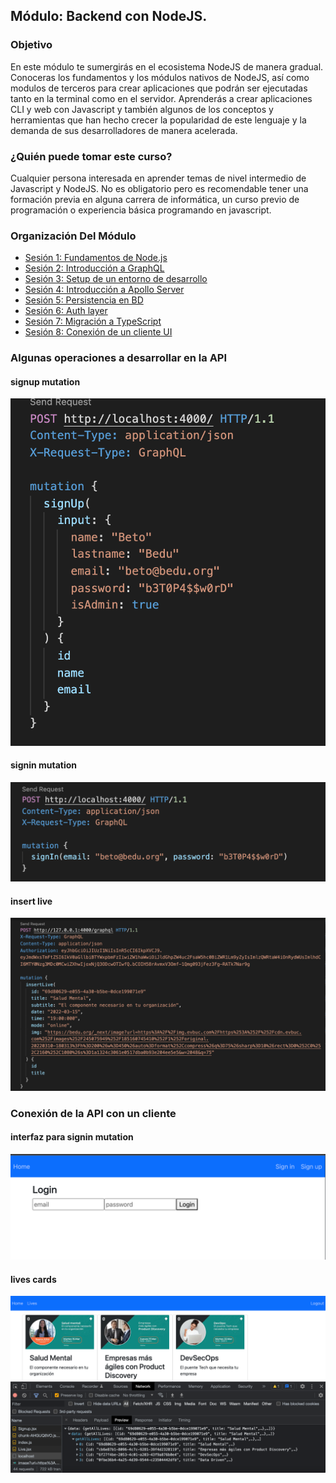 ## Módulo: Backend con NodeJS.

### Objetivo
En este módulo te sumergirás en el ecosistema NodeJS de manera gradual. 
Conoceras los fundamentos y los módulos nativos de  NodeJS, así como modulos de terceros para crear aplicaciones que podrán ser ejecutadas tanto en la terminal como en el servidor.
Aprenderás a crear aplicaciones CLI y web con Javascript y también algunos de los conceptos y herramientas que han hecho crecer la popularidad de este lenguaje y la demanda de sus desarrolladores de manera acelerada.

### ¿Quién puede tomar este curso?

Cualquier persona interesada en aprender temas de nivel intermedio de Javascript y NodeJS.
No es obligatorio pero es recomendable tener una formación previa en alguna carrera de informática, un curso previo de programación o experiencia básica programando en javascript.

### Organización Del Módulo

- [Sesión 1: Fundamentos de Node.js](./sesion01)
- [Sesión 2: Introducción a GraphQL](./sesion02)
- [Sesión 3: Setup de un entorno de desarrollo](./sesion03)
- [Sesión 4: Introducción a Apollo Server](./sesion04)
- [Sesión 5: Persistencia en BD](./sesion05)
- [Sesión 6: Auth layer](./sesion06)
- [Sesión 7: Migración a TypeScript](./sesion07)
- [Sesión 8: Conexión de un cliente UI](./sesion08)

### Algunas operaciones a desarrollar en la API
#### signup mutation
![signup](./img/1.0-signup.png)
#### signin mutation
![signin](./img/1.1-signin.png)
#### insert live
![insert_live](./img/1.3-insert_live.png)

### Conexión de la API con un cliente
#### interfaz para signin mutation
![login](./img/2.0-login.png)
#### lives cards
![lives_cards](./img/2.1-lives_cards.png)